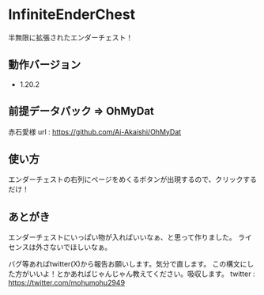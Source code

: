 # InfiniteEnderChest
半無限に拡張されたエンダーチェスト！

## 動作バージョン
- 1.20.2

## 前提データパック => OhMyDat
赤石愛様
url : https://github.com/Ai-Akaishi/OhMyDat

## 使い方
エンダーチェストの右列にページをめくるボタンが出現するので、クリックするだけ！

## あとがき
エンダーチェストにいっぱい物が入ればいいなぁ、と思って作りました。
ライセンスは外さないでほしいなぁ。

バグ等あればtwitter(X)から報告お願いします。気分で直します。
この構文にした方がいいよ！とかあればじゃんじゃん教えてください。吸収します。
twitter : https://twitter.com/mohumohu2949